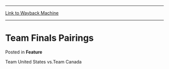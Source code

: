 
---
[Link to Wayback Machine](https://web.archive.org/web/20211201013809/https://magic.wizards.com/en/articles/archive/feature/team-finals-pairings-2000-01-01)

[_metadata_:wayback_url]:- "https://magic.wizards.com/en/articles/archive/feature/team-finals-pairings-2000-01-01"
[_metadata_:wayback_raw_url]:- "https://web.archive.org/web/20211201013809id_/https://magic.wizards.com/en/articles/archive/feature/team-finals-pairings-2000-01-01"
[_metadata_:wayback_capture_timestamp]:- "2021-12-01 01:38:09+00:00"
[_metadata_:description]:- "Team United States vs.Team Canada"
[_metadata_:generator]:- "Drupal 7 (http://drupal.org)"
[_metadata_:publish_date]:- "2000-01-01"
---


Team Finals Pairings
====================



 Posted in **Feature**












Team United States vs.Team Canada








